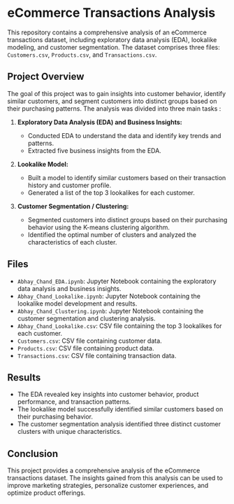 # eCommerce Transactions Analysis

This repository contains a comprehensive analysis of an eCommerce transactions dataset, including exploratory data analysis (EDA), lookalike modeling, and customer segmentation. The dataset comprises three files: `Customers.csv`, `Products.csv`, and `Transactions.csv`.

## Project Overview

The goal of this project was to gain insights into customer behavior, identify similar customers, and segment customers into distinct groups based on their purchasing patterns. The analysis was divided into three main tasks :

1. **Exploratory Data Analysis (EDA) and Business Insights:**
   - Conducted EDA to understand the data and identify key trends and patterns.
   - Extracted five business insights from the EDA.

2. **Lookalike Model:**
   - Built a model to identify similar customers based on their transaction history and customer profile.
   - Generated a list of the top 3 lookalikes for each customer.   

3. **Customer Segmentation / Clustering:**
   - Segmented customers into distinct groups based on their purchasing behavior using the K-means clustering algorithm.
   - Identified the optimal number of clusters and analyzed the characteristics of each cluster.

## Files

*   `Abhay_Chand_EDA.ipynb`: Jupyter Notebook containing the exploratory data analysis and business insights.
*   `Abhay_Chand_Lookalike.ipynb`: Jupyter Notebook containing the lookalike model development and results.
*   `Abhay_Chand_Clustering.ipynb`: Jupyter Notebook containing the customer segmentation and clustering analysis.
*   `Abhay_Chand_Lookalike.csv`: CSV file containing the top 3 lookalikes for each customer.
*   `Customers.csv`: CSV file containing customer data.
*   `Products.csv`: CSV file containing product data.
*   `Transactions.csv`: CSV file containing transaction data.

## Results

*   The EDA revealed key insights into customer behavior, product performance, and transaction patterns.
*   The lookalike model successfully identified similar customers based on their purchasing behavior.
*   The customer segmentation analysis identified three distinct customer clusters with unique characteristics.

## Conclusion

This project provides a comprehensive analysis of the eCommerce transactions dataset. The insights gained from this analysis can be used to improve marketing strategies, personalize customer experiences, and optimize product offerings.
